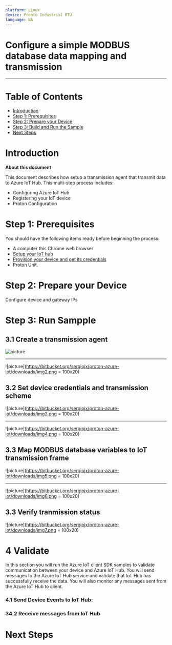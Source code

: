 ```yaml
---
platform: Linux
device: Pronto Industrial RTU
language: NA
---
```


Configure a simple MODBUS database data mapping and transmission
===
---

# Table of Contents

-   [Introduction](#Introduction)
-   [Step 1: Prerequisites](#Prerequisites)
-   [Step 2: Prepare your Device](#PrepareDevice)
-   [Step 3: Build and Run the Sample](#Build)
-   [Next Steps](#NextSteps)

<a name="Introduction"></a>
# Introduction

**About this document**

This document describes how setup a transmission agent that transmit data to Azure IoT Hub. This multi-step process includes:

-   Configuring Azure IoT Hub
-   Registering your IoT device
-   Proton Configuration

<a name="Prerequisites"></a>
# Step 1: Prerequisites

You should have the following items ready before beginning the process:

-  A computer this Chrome web browser
-  [Setup your IoT hub](https://github.com/Azure/azure-iot-device-ecosystem/blob/master/setup_iothub.md)
-  [Provision your device and get its credentials](https://github.com/Azure/azure-iot-device-ecosystem/blob/master/manage_iot_hub.md)
-  Proton Unit.

<a name="PrepareDevice"></a>
# Step 2: Prepare your Device
Configure device and gateway IPs

# Step 3: Run Sampple

<a name="Create"></a>
## 3.1 Create a transmission agent

![picture](https://bitbucket.org/sergiojx/proton-azure-iot/downloads/img1.png)
****
![picture](https://bitbucket.org/sergiojx/proton-azure-iot/downloads/img2.png = 100x20)

<a name="Credentail"></a>
## 3.2 Set device credentials and transmission scheme

![picture](https://bitbucket.org/sergiojx/proton-azure-iot/downloads/img3.png = 100x20)
****
![picture](https://bitbucket.org/sergiojx/proton-azure-iot/downloads/img4.png = 100x20)

<a name="Mapping"></a>
## 3.3 Map MODBUS database variables to IoT transmission frame

![picture](https://bitbucket.org/sergiojx/proton-azure-iot/downloads/img5.png = 100x20)
****
![picture](https://bitbucket.org/sergiojx/proton-azure-iot/downloads/img6.png = 100x20)


<a name="Status"></a>
## 3.3 Verify tranmission status

![picture](https://bitbucket.org/sergiojx/proton-azure-iot/downloads/img7.png = 100x20)


<a name="Run"></a>
# 4 Validate
   In this section you will run the Azure IoT client SDK samples to validate communication between your device and Azure IoT Hub. You will send messages to the Azure IoT Hub service and validate that IoT Hub has successfully receive the data. You will also monitor any messages sent from the Azure IoT Hub to client.








### 4.1 Send Device Events to IoT Hub:



### 34.2 Receive messages from IoT Hub



<a name="NextSteps"></a>
# Next Steps
 

 